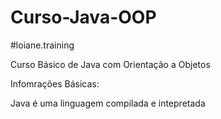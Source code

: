# Curso-Java-OOP
#loiane.training

Curso Básico de Java com Orientação a Objetos




Infomrações Básicas:

Java é uma linguagem compilada e intepretada



